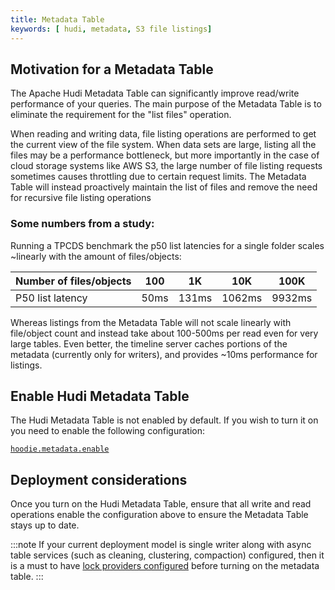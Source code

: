```yaml
---
title: Metadata Table
keywords: [ hudi, metadata, S3 file listings]
---
```


## Motivation for a Metadata Table

The Apache Hudi Metadata Table can significantly improve read/write performance of your queries. The main purpose of the
Metadata Table is to eliminate the requirement for the "list files" operation.

When reading and writing data, file listing operations are performed to get the current view of the file system.
When data sets are large, listing all the files may be a performance bottleneck, but more importantly in the case of cloud storage systems
like AWS S3, the large number of file listing requests sometimes causes throttling due to certain request limits.
The Metadata Table will instead proactively maintain the list of files and remove the need for recursive file listing operations

### Some numbers from a study:
Running a TPCDS benchmark the p50 list latencies for a single folder scales ~linearly with the amount of files/objects:

|Number of files/objects|100|1K|10K|100K|
|---|---|---|---|---|
|P50 list latency|50ms|131ms|1062ms|9932ms|

Whereas listings from the Metadata Table will not scale linearly with file/object count and instead take about 100-500ms per read even for very large tables.
Even better, the timeline server caches portions of the metadata (currently only for writers), and provides ~10ms performance for listings.

## Enable Hudi Metadata Table
The Hudi Metadata Table is not enabled by default. If you wish to turn it on you need to enable the following configuration:

[`hoodie.metadata.enable`](/docs/configurations#hoodiemetadataenable)

## Deployment considerations
Once you turn on the Hudi Metadata Table, ensure that all write and read operations enable the configuration above to 
ensure the Metadata Table stays up to date.

:::note
If your current deployment model is single writer along with async table services (such as cleaning, clustering, compaction) 
configured, then it is a must to have [lock providers configured](/docs/next/concurrency_control#enabling-multi-writing) 
before turning on the metadata table.
:::